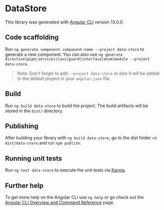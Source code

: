 # DataStore

This library was generated with [Angular CLI](https://github.com/angular/angular-cli) version 13.0.0.

## Code scaffolding

Run `ng generate component component-name --project data-store` to generate a new component. You can also use `ng generate directive|pipe|service|class|guard|interface|enum|module --project data-store`.
> Note: Don't forget to add `--project data-store` or else it will be added to the default project in your `angular.json` file. 

## Build

Run `ng build data-store` to build the project. The build artifacts will be stored in the `dist/` directory.

## Publishing

After building your library with `ng build data-store`, go to the dist folder `cd dist/data-store` and run `npm publish`.

## Running unit tests

Run `ng test data-store` to execute the unit tests via [Karma](https://karma-runner.github.io).

## Further help

To get more help on the Angular CLI use `ng help` or go check out the [Angular CLI Overview and Command Reference](https://angular.io/cli) page.
